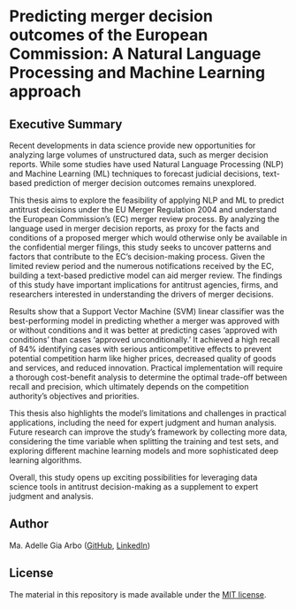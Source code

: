 # Predicting merger decision outcomes of the European Commission: A Natural Language Processing and Machine Learning approach

## Executive Summary
Recent developments in data science provide new opportunities for analyzing large volumes of unstructured data, such as merger decision reports. While some studies have used Natural Language Processing (NLP) and Machine Learning (ML) techniques to forecast judicial decisions, text-based prediction of merger decision outcomes remains unexplored.

This thesis aims to explore the feasibility of applying NLP and ML to predict antitrust decisions under the EU Merger Regulation 2004 and understand the European Commission’s (EC) merger review process. By analyzing the language used in merger decision reports, as proxy for the facts and conditions of a proposed merger which would otherwise only be available in the confidential merger filings, this study seeks to uncover patterns and factors that contribute to the EC’s decision-making process. Given the limited review period and the numerous notifications received by the EC, building a text-based predictive model can aid merger review. The findings of this study have important implications for antitrust agencies, firms, and researchers interested in understanding the drivers of merger decisions.

Results show that a Support Vector Machine (SVM) linear classifier was the best-performing model in predicting whether a merger was approved with or without conditions and it was better at predicting cases ‘approved with conditions’ than cases ‘approved unconditionally.’ It achieved a high recall of 84% identifying cases with serious anticompetitive effects to prevent potential competition harm like higher prices, decreased quality of goods and services, and reduced innovation. Practical implementation will require a thorough cost-benefit analysis to determine the optimal trade-off between recall and precision, which ultimately depends on the competition authority’s objectives and priorities.

This thesis also highlights the model’s limitations and challenges in practical applications, including the need for expert judgment and human analysis. Future research can improve the study’s framework by collecting more data, considering the time variable when splitting the training and test sets, and exploring different machine learning models and more sophisticated deep learning algorithms.

Overall, this study opens up exciting possibilities for leveraging data science tools in antitrust decision-making as a supplement to expert judgment and analysis.


## Author

Ma. Adelle Gia Arbo ([GitHub](https://github.com/adellegia), [LinkedIn](https://www.linkedin.com/in/ma-adelle-gia-arbo/))

## License

The material in this repository is made available under the [MIT license](http://opensource.org/licenses/mit-license.php). 
